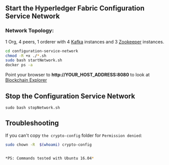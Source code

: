 ## Start the Hyperledger Fabric Configuration Service Network
### Network Topology:
1 Org, 4 peers, 1 orderer with 4 [Kafka](https://kafka.apache.org/) instances and 3 [Zookeeper](https://zookeeper.apache.org/) instances.
```bash
cd configuration-service-network
chmod -R +x ./*.sh
sudo bash startNetwork.sh
docker ps -a
```
Point your browser to **http://YOUR_HOST_ADDRESS:8080** to look at [Blockchain Explorer](https://github.com/hyperledger/blockchain-explorer)

## Stop the Configuration Service Network
`sudo bash stopNetwork.sh`


## Troubleshooting
If you can't copy `the crypto-config` folder for `Permission denied`:
```bash
sudo chown -R  $(whoami) crypto-config


*PS: Commands tested with Ubuntu 16.04*
